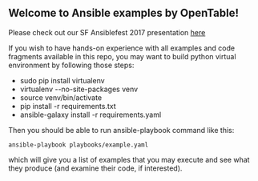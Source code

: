 ## Welcome to Ansible examples by OpenTable!

Please check out our SF Ansiblefest 2017 presentation [here](Ansiblefest2017/Ansiblefest_2017_OT.pdf)

If you wish to have hands-on experience with all examples and code fragments available in this repo, you may want to build python virtual environment by following those steps:
- sudo pip install virtualenv
- virtualenv --no-site-packages venv
- source venv/bin/activate
- pip install -r requirements.txt
- ansible-galaxy install -r requirements.yaml

Then you should be able to run ansible-playbook command like this:
```
ansible-playbook playbooks/example.yaml
```
which will give you a list of examples that you may execute and see what they produce (and examine their code, if interested).
